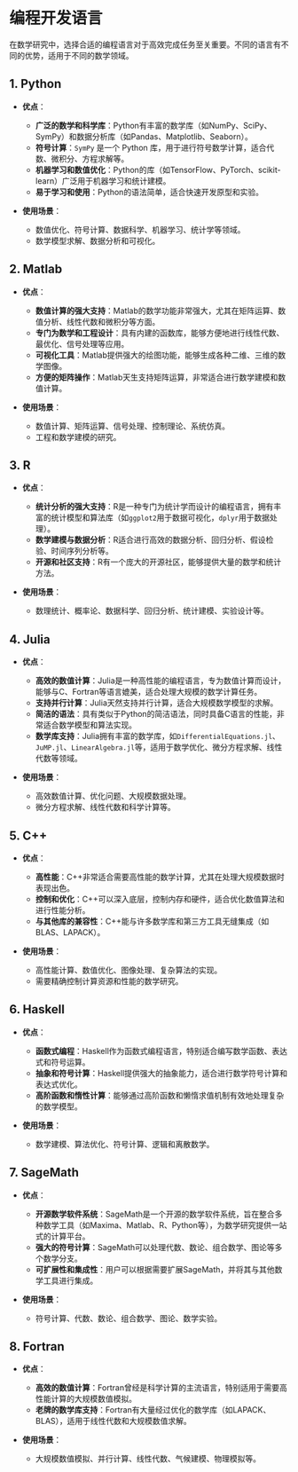 # 编程开发语言

在数学研究中，选择合适的编程语言对于高效完成任务至关重要。不同的语言有不同的优势，适用于不同的数学领域。

<DocsAD/>

## 1. Python
- **优点**：
  - **广泛的数学和科学库**：Python有丰富的数学库（如NumPy、SciPy、SymPy）和数据分析库（如Pandas、Matplotlib、Seaborn）。
  - **符号计算**：`SymPy` 是一个 Python 库，用于进行符号数学计算，适合代数、微积分、方程求解等。
  - **机器学习和数值优化**：Python的库（如TensorFlow、PyTorch、scikit-learn）广泛用于机器学习和统计建模。
  - **易于学习和使用**：Python的语法简单，适合快速开发原型和实验。
  
- **使用场景**：
  - 数值优化、符号计算、数据科学、机器学习、统计学等领域。
  - 数学模型求解、数据分析和可视化。

## 2. Matlab
- **优点**：
  - **数值计算的强大支持**：Matlab的数学功能非常强大，尤其在矩阵运算、数值分析、线性代数和微积分等方面。
  - **专门为数学和工程设计**：具有内建的函数库，能够方便地进行线性代数、最优化、信号处理等应用。
  - **可视化工具**：Matlab提供强大的绘图功能，能够生成各种二维、三维的数学图像。
  - **方便的矩阵操作**：Matlab天生支持矩阵运算，非常适合进行数学建模和数值计算。
  
- **使用场景**：
  - 数值计算、矩阵运算、信号处理、控制理论、系统仿真。
  - 工程和数学建模的研究。

## 3. R
- **优点**：
  - **统计分析的强大支持**：R是一种专门为统计学而设计的编程语言，拥有丰富的统计模型和算法库（如`ggplot2`用于数据可视化，`dplyr`用于数据处理）。
  - **数学建模与数据分析**：R适合进行高效的数据分析、回归分析、假设检验、时间序列分析等。
  - **开源和社区支持**：R有一个庞大的开源社区，能够提供大量的数学和统计方法。
  
- **使用场景**：
  - 数理统计、概率论、数据科学、回归分析、统计建模、实验设计等。

## 4. Julia
- **优点**：
  - **高效的数值计算**：Julia是一种高性能的编程语言，专为数值计算而设计，能够与C、Fortran等语言媲美，适合处理大规模的数学计算任务。
  - **支持并行计算**：Julia天然支持并行计算，适合大规模数学模型的求解。
  - **简洁的语法**：具有类似于Python的简洁语法，同时具备C语言的性能，非常适合数学模型和算法实现。
  - **数学库支持**：Julia拥有丰富的数学库，如`DifferentialEquations.jl`、`JuMP.jl`、`LinearAlgebra.jl`等，适用于数学优化、微分方程求解、线性代数等领域。
  
- **使用场景**：
  - 高效数值计算、优化问题、大规模数据处理。
  - 微分方程求解、线性代数和科学计算等。

## 5. C++
- **优点**：
  - **高性能**：C++非常适合需要高性能的数学计算，尤其在处理大规模数据时表现出色。
  - **控制和优化**：C++可以深入底层，控制内存和硬件，适合优化数值算法和进行性能分析。
  - **与其他库的兼容性**：C++能与许多数学库和第三方工具无缝集成（如BLAS、LAPACK）。
  
- **使用场景**：
  - 高性能计算、数值优化、图像处理、复杂算法的实现。
  - 需要精确控制计算资源和性能的数学研究。

## 6. Haskell
- **优点**：
  - **函数式编程**：Haskell作为函数式编程语言，特别适合编写数学函数、表达式和符号运算。
  - **抽象和符号计算**：Haskell提供强大的抽象能力，适合进行数学符号计算和表达式优化。
  - **高阶函数和惰性计算**：能够通过高阶函数和懒惰求值机制有效地处理复杂的数学模型。
  
- **使用场景**：
  - 数学建模、算法优化、符号计算、逻辑和离散数学。

## 7. SageMath
- **优点**：
  - **开源数学软件系统**：SageMath是一个开源的数学软件系统，旨在整合多种数学工具（如Maxima、Matlab、R、Python等），为数学研究提供一站式的计算平台。
  - **强大的符号计算**：SageMath可以处理代数、数论、组合数学、图论等多个数学分支。
  - **可扩展性和集成性**：用户可以根据需要扩展SageMath，并将其与其他数学工具进行集成。
  
- **使用场景**：
  - 符号计算、代数、数论、组合数学、图论、数学实验。

## 8. Fortran
- **优点**：
  - **高效的数值计算**：Fortran曾经是科学计算的主流语言，特别适用于需要高性能计算的大规模数值模拟。
  - **老牌的数学库支持**：Fortran有大量经过优化的数学库（如LAPACK、BLAS），适用于线性代数和大规模数值求解。
  
- **使用场景**：
  - 大规模数值模拟、并行计算、线性代数、气候建模、物理模拟等。
